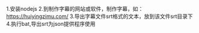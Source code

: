 1.安装nodejs
2.到制作字幕的网站或软件，制作字幕，如：https://huiyingzimu.com/
3.导出字幕文件srt格式的文本，放到该文件srt目录下
4.执行bat,导出srt为json提供程序使用